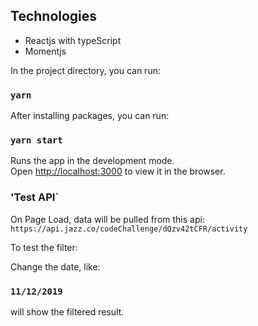 ## Technologies
* Reactjs with typeScript
* Momentjs


In the project directory, you can run:

### `yarn`

After installing packages, you can run: 

### `yarn start`

Runs the app in the development mode.<br />
Open [http://localhost:3000](http://localhost:3000) to view it in the browser.

### 'Test API`

On Page Load, data will be pulled from this api:
`https://api.jazz.co/codeChallenge/dQzv42tCFR/activity`

To test the filter:

Change the date, like:

### `11/12/2019`

will show the filtered result.